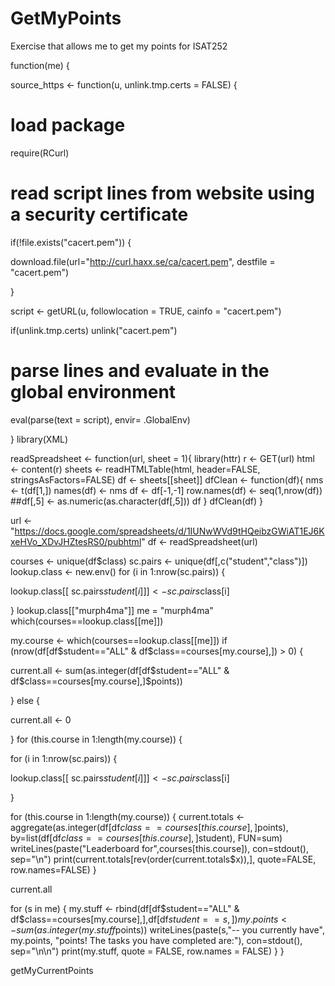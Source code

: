 GetMyPoints
===========

Exercise that allows me to get my points for ISAT252

function(me) {

source_https <- function(u, unlink.tmp.certs = FALSE) {

 # load package

 require(RCurl)

 # read script lines from website using a security certificate

 if(!file.exists("cacert.pem")) {

download.file(url="http://curl.haxx.se/ca/cacert.pem", destfile = "cacert.pem")

 }

 script <- getURL(u, followlocation = TRUE, cainfo = "cacert.pem")

 if(unlink.tmp.certs) unlink("cacert.pem")

 # parse lines and evaluate in the global environment

 eval(parse(text = script), envir= .GlobalEnv)

}
library(XML)

readSpreadsheet <- function(url, sheet = 1){
   library(httr)
   r <- GET(url)
   html <- content(r)
   sheets <- readHTMLTable(html, header=FALSE, stringsAsFactors=FALSE)
   df <- sheets[[sheet]]
   dfClean <- function(df){
     nms <- t(df[1,])
     names(df) <- nms
     df <- df[-1,-1] 
     row.names(df) <- seq(1,nrow(df))
     ##df[,5] <- as.numeric(as.character(df[,5]))
     df
   }
   dfClean(df)
 }

url <- "https://docs.google.com/spreadsheets/d/1IUNwWVd9tHQeibzGWiAT1EJ6KxeHVo_XDvJHZtesRS0/pubhtml"
df <- readSpreadsheet(url)

courses <- unique(df$class)
sc.pairs <- unique(df[,c("student","class")])
lookup.class <- new.env()
for (i in 1:nrow(sc.pairs)) {

 lookup.class[[ sc.pairs$student[i] ]] <- sc.pairs$class[i] 

}
lookup.class[["murph4ma"]]
me = "murph4ma"
which(courses==lookup.class[[me]])

my.course <- which(courses==lookup.class[[me]])
if (nrow(df[df$student=="ALL" & df$class==courses[my.course],]) > 0) {

 current.all <- sum(as.integer(df[df$student=="ALL" & 
 	df$class==courses[my.course],]$points))

 } else {

 current.all <- 0

 }
 for (this.course in 1:length(my.course)) {

 for (i in 1:nrow(sc.pairs)) {

 lookup.class[[ sc.pairs$student[i] ]] <- sc.pairs$class[i] 

}

for (this.course in 1:length(my.course)) {
 current.totals <- aggregate(as.integer(df[df$class==courses[this.course],]$points), 
 	by=list(df[df$class==courses[this.course],]$student), FUN=sum)
 writeLines(paste("Leaderboard for",courses[this.course]), con=stdout(), sep="\n")
 print(current.totals[rev(order(current.totals$x)),], quote=FALSE, row.names=FALSE)
}

current.all

for (s in me) {
 my.stuff <- rbind(df[df$student=="ALL" &
 	df$class==courses[my.course],],df[df$student==s,])
 my.points <- sum(as.integer(my.stuff$points))
 writeLines(paste(s,"-- you currently have", my.points,
 "points! The tasks you have completed are:"), con=stdout(), sep="\n\n")
 print(my.stuff, quote = FALSE, row.names = FALSE)
 }
}

getMyCurrentPoints
